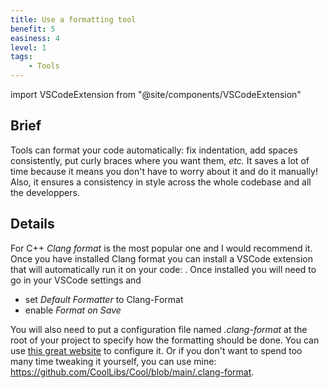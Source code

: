 ```yaml
---
title: Use a formatting tool
benefit: 5
easiness: 4
level: 1
tags:
    - Tools
---
```

import VSCodeExtension from "@site/components/VSCodeExtension"

## Brief

Tools can format your code automatically: fix indentation, add spaces consistently, put curly braces where you want them, *etc.*
It saves a lot of time because it means you don't have to worry about it and do it manually!
Also, it ensures a consistency in style across the whole codebase and all the developpers.

## Details

For C++ *Clang format* is the most popular one and I would recommend it. Once you have installed Clang format you can install a VSCode extension that will automatically run it on your code: <VSCodeExtension id="xaver.clang-format"/>. Once installed you will need to go in your VSCode settings and
 - set *Default Formatter* to Clang-Format
 - enable *Format on Save*

You will also need to put a configuration file named *.clang-format* at the root of your project to specify how the formatting should be done. You can use [this great website](https://zed0.co.uk/clang-format-configurator/) to configure it. Or if you don't want to spend too many time tweaking it yourself, you can use mine: https://github.com/CoolLibs/Cool/blob/main/.clang-format.